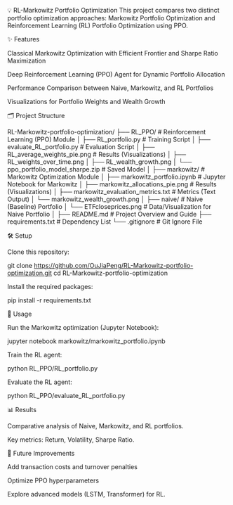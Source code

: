 💡 RL-Markowitz Portfolio Optimization
This project compares two distinct portfolio optimization approaches: Markowitz Portfolio Optimization and Reinforcement Learning (RL) Portfolio Optimization using PPO.

✨ Features

Classical Markowitz Optimization with Efficient Frontier and Sharpe Ratio Maximization

Deep Reinforcement Learning (PPO) Agent for Dynamic Portfolio Allocation

Performance Comparison between Naive, Markowitz, and RL Portfolios

Visualizations for Portfolio Weights and Wealth Growth

🗂 Project Structure

RL-Markowitz-portfolio-optimization/
├── RL_PPO/                              # Reinforcement Learning (PPO) Module
│   ├── RL_portfolio.py                  # Training Script
│   ├── evaluate_RL_portfolio.py         # Evaluation Script
│   ├── RL_average_weights_pie.png       # Results (Visualizations)
│   ├── RL_weights_over_time.png
│   ├── RL_wealth_growth.png
│   └── ppo_portfolio_model_sharpe.zip   # Saved Model
│
├── markowitz/                           # Markowitz Optimization Module
│   ├── markowitz_portfolio.ipynb        # Jupyter Notebook for Markowitz
│   ├── markowitz_allocations_pie.png    # Results (Visualizations)
│   ├── markowitz_evaluation_metrics.txt # Metrics (Text Output)
│   └── markowitz_wealth_growth.png
│
├── naive/                               # Naive (Baseline) Portfolio
│   └── ETFcloseprices.png               # Data/Visualization for Naive Portfolio
│
├── README.md                            # Project Overview and Guide
├── requirements.txt                     # Dependency List
└── .gitignore                           # Git Ignore File

🛠️ Setup

Clone this repository:

git clone https://github.com/OuJiaPeng/RL-Markowitz-portfolio-optimization.git
cd RL-Markowitz-portfolio-optimization

Install the required packages:

pip install -r requirements.txt

🚀 Usage

Run the Markowitz optimization (Jupyter Notebook):

jupyter notebook markowitz/markowitz_portfolio.ipynb

Train the RL agent:

python RL_PPO/RL_portfolio.py

Evaluate the RL agent:

python RL_PPO/evaluate_RL_portfolio.py

📊 Results

Comparative analysis of Naive, Markowitz, and RL portfolios.

Key metrics: Return, Volatility, Sharpe Ratio.

📝 Future Improvements

Add transaction costs and turnover penalties

Optimize PPO hyperparameters

Explore advanced models (LSTM, Transformer) for RL.

